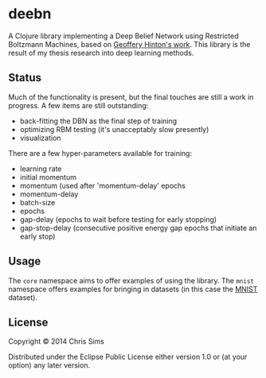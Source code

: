 # deebn

A Clojure library implementing a Deep Belief Network using Restricted
Boltzmann Machines, based on [Geoffery Hinton's work][work]. This
library is the result of my thesis research into deep learning methods.

## Status

Much of the functionality is present, but the final touches are still
a work in progress. A few items are still outstanding:

- back-fitting the DBN as the final step of training
- optimizing RBM testing (it's unacceptably slow presently)
- visualization

There are a few hyper-parameters available for training:

- learning rate
- initial momentum
- momentum (used after 'momentum-delay' epochs
- momentum-delay
- batch-size
- epochs
- gap-delay (epochs to wait before testing for early stopping)
- gap-stop-delay (consecutive positive energy gap epochs that initiate
  an early stop)

## Usage

The `core` namespace aims to offer examples of using the library. The
`mnist` namespace offers examples for bringing in datasets (in this case
the [MNIST][mnist] dataset).

## License

Copyright © 2014 Chris Sims

Distributed under the Eclipse Public License either version 1.0 or (at
your option) any later version.

[work]: http://www.cs.toronto.edu/~hinton/absps/montrealTR.pdf
[mnist]: http://yann.lecun.com/exdb/mnist/
